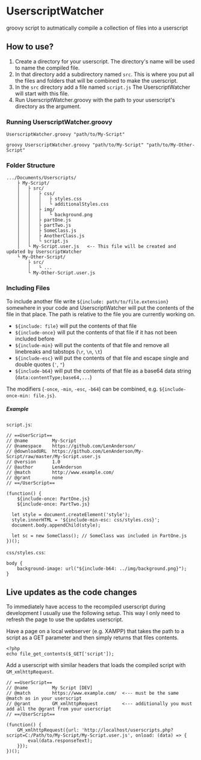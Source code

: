 # UserscriptWatcher
groovy script to autmatically compile a collection of files into a userscript


## How to use?
1. Create a directory for your userscript. The directory's name will be used to name the compiled file.
2. In that directory add a subdirectory named `src`. This is where you put all the files and folders that will be combined to make the userscript.
3. In the `src` directory add a file named `script.js` The UserscriptWatcher will start with this file.
4. Run UserscriptWatcher.groovy with the path to your userscript's directory as the argument.

### Running UserscriptWatcher.groovy
```
UserscriptWatcher.groovy "path/to/My-Script"
```
```
groovy UserscriptWatcher.groovy "path/to/My-Script" "path/to/My-Other-Script"
```

### Folder Structure
```
.../Documents/Userscripts/
    ├ My-Script/
    │   ├ src/
    │   │   ├ css/
    │   │   │   ├ styles.css
    │   │   │   └ additionalStyles.css
    │   │   ├ img/
    │   │   │   └ background.png
    │   │   ├ partOne.js
    │   │   ├ partTwo.js
    │   │   ├ SomeClass.js
    │   │   ├ AnotherClass.js
    │   │   └ script.js
    │   └ My-Script.user.js   <-- This file will be created and updated by UserscriptWatcher
    └ My-Other-Script/
        ├ src/
        │   └ ...
        └ My-Other-Script.user.js
```

### Including Files
To include another file write `${include: path/to/file.extension}` somewhere in your code and UserscriptWatcher will put the contents of the file in that place. The path is relative to the file you are currently working on.

- `${include: file}` will put the contents of that file
- `${include-once}` will put the contents of that file if it has not been included before
- `${include-min}` will put the contents of that file and remove all linebreaks and tabstops (`\r`, `\n`, `\t`)
- `${include-esc}` will put the contents of that file and escape single and double quotes (`'`, `"`)
- `${include-b64}` will put the contents of that file as a base64 data string (`data:contentType;base64,...`)

The modifiers (`-once`, `-min`, `-esc`, `-b64`) can be combined, e.g. `${include-once-min: file.js}`.

##### Example

`script.js`:
```
// ==UserScript==
// @name         My-Script
// @namespace    https://github.com/LenAnderson/
// @downloadURL  https://github.com/LenAnderson/My-Script/raw/master/My-Script.user.js
// @version      1.0
// @author       LenAnderson
// @match        http://www.example.com/
// @grant        none
// ==/UserScript==

(function() {
	${include-once: PartOne.js}
	${include-once: PartTwo.js}
	
  let style = document.createElement('style');
  style.innerHTML = '${include-min-esc: css/styles.css}';
  document.body.appendChild(style);
  
  let sc = new SomeClass(); // SomeClass was included in PartOne.js
})();
```

`css/styles.css`:
```
body {
    background-image: url("${include-b64: ../img/background.png}");
}
```

## Live updates as the code changes
To immediately have access to the recompiled userscript during development I usually use the following setup. This way I only need to refresh the page to use the updates userscript.

Have a page on a local webserver (e.g. XAMPP) that takes the path to a script as a GET parameter and then simply returns that files contents.
```
<?php
echo file_get_contents($_GET['script']);
```

Add a userscript with similar headers that loads the compiled script with `GM_xmlhttpRequest`.
```
// ==UserScript==
// @name         My Script [DEV]
// @match        https://www.example.com/  <--- must be the same @match as in your userscript
// @grant        GM_xmlhttpRequest         <--- additionally you must add all the @grant from your userscript
// ==/UserScript==

(function() {
    GM_xmlhttpRequest({url: 'http://localhost/userscripts.php?script=C:/Path/to/My-Script/My-Script.user.js', onload: (data) => {
        eval(data.responseText);
    }});
})();
